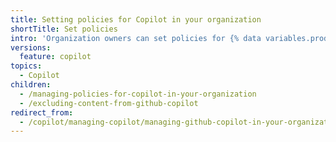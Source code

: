 ```yaml
---
title: Setting policies for Copilot in your organization
shortTitle: Set policies
intro: 'Organization owners can set policies for {% data variables.product.prodname_copilot %} in their organization.'
versions:
  feature: copilot
topics:
  - Copilot
children:
  - /managing-policies-for-copilot-in-your-organization
  - /excluding-content-from-github-copilot
redirect_from:
  - /copilot/managing-copilot/managing-github-copilot-in-your-organization/managing-github-copilot-features-in-your-organization
---
```


